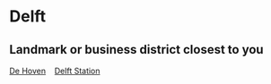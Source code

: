 # Delft
## Landmark or business district closest to you
[De Hoven](dehoven_gm.html)
&nbsp;&nbsp;
[Delft Station](delftStation_gm.html)
